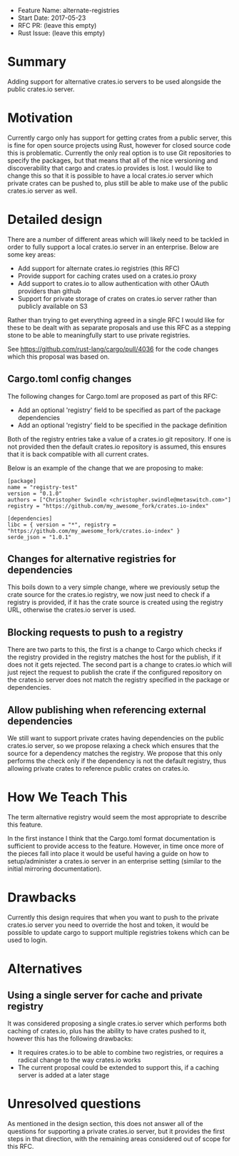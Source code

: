 - Feature Name: alternate-registries
- Start Date: 2017-05-23
- RFC PR: (leave this empty)
- Rust Issue: (leave this empty)

# Summary
[summary]: #summary

Adding support for alternative crates.io servers to be used alongside the public crates.io server.

# Motivation
[motivation]: #motivation

Currently cargo only has support for getting crates from a public server, this is fine for
open source projects using Rust, however for closed source code this is problematic. Currently
the only real option is to use Git repositories to specify the packages, but that means that
all of the nice versioning and discoverability that cargo and crates.io provides is lost. I
would like to change this so that it is possible to have a local crates.io server which private
crates can be pushed to, plus still be able to make use of the public crates.io server as well.

# Detailed design
[design]: #detailed-design

There are a number of different areas which will likely need to be tackled in order to fully
support a local crates.io server in an enterprise. Below are some key areas:

* Add support for alternate crates.io registries (this RFC)
* Provide support for caching crates used on a crates.io proxy
* Add support to crates.io to allow authentication with other OAuth providers than github
* Support for private storage of crates on crates.io server rather than publicly available on S3

Rather than trying to get everything agreed in a single RFC I would like for these to be
dealt with as separate proposals and use this RFC as a stepping stone to be able to
meaningfully start to use private registries.

See https://github.com/rust-lang/cargo/pull/4036 for the code changes which this proposal was based on.

## Cargo.toml config changes
The following changes for Cargo.toml are proposed as part of this RFC:
* Add an optional 'registry' field to be specified as part of the package dependencies
* Add an optional 'registry' field to be specified in the package definition

Both of the registry entries take a value of a crates.io git repository. If one is not
provided then the default crates.io repository is assumed, this ensures that it is
back compatible with all current crates.

Below is an example of the change that we are proposing to make:

```
[package]
name = "registry-test"
version = "0.1.0"
authors = ["Christopher Swindle <christopher.swindle@metaswitch.com>"]
registry = "https://github.com/my_awesome_fork/crates.io-index"

[dependencies]
libc = { version = "*", registry = "https://github.com/my_awesome_fork/crates.io-index" }
serde_json = "1.0.1"
```

## Changes for alternative registries for dependencies
This boils down to a very simple change, where we previously setup the crate source for the
crates.io registry, we now just need to check if a registry is provided, if it has the crate
source is created using the registry URL, otherwise the crates.io server is used.

## Blocking requests to push to a registry
There are two parts to this, the first is a change to Cargo which checks if the registry
provided in the registry matches the host for the publish, if it does not it gets rejected.
The second part is a change to crates.io which will just reject the request to publish the
crate if the configured repository on the crates.io server does not match the registry
specified in the package or dependencies.

## Allow publishing when referencing external dependencies
We still want to support private crates having dependencies on the public crates.io server,
so we propose relaxing a check which ensures that the source for a dependency matches the
registry. We propose that this only performs the check only if the dependency is not the
default registry, thus allowing private crates to reference public crates on crates.io.

# How We Teach This
[how-we-teach-this]: #how-we-teach-this

The term alternative registry would seem the most appropriate to describe this feature.

In the first instance I think that the Cargo.toml format documentation is sufficient to
provide access to the feature. However, in time once more of the pieces fall into place
it would be useful having a guide on how to setup/administer a crates.io server in an
enterprise setting (similar to the initial mirroring documentation).

# Drawbacks
[drawbacks]: #drawbacks

Currently this design requires that when you want to push to the private crates.io server
you need to override the host and token, it would be possible to update cargo to support
multiple registries tokens which can be used to login.

# Alternatives
[alternatives]: #alternatives

## Using a single server for cache and private registry
It was considered proposing a single crates.io server which performs both caching of crates.io,
plus has the ability to have crates pushed to it, however this has the following drawbacks:
* It requires crates.io to be able to combine two registries, or requires a radical change to the way crates.io works
* The current proposal could be extended to support this, if a caching server is added at a later stage

# Unresolved questions
[unresolved]: #unresolved-questions
As mentioned in the design section, this does not answer all of the questions for
supporting a private crates.io server, but it provides the first steps in that
direction, with the remaining areas considered out of scope for this RFC.
